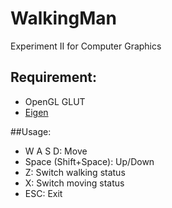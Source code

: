 # WalkingMan
Experiment II for Computer Graphics

## Requirement:

- OpenGL GLUT
- [Eigen](http://eigen.tuxfamily.org/)


##Usage:
- W A S D: Move
- Space (Shift+Space): Up/Down
- Z: Switch walking status
- X: Switch moving status
- ESC: Exit